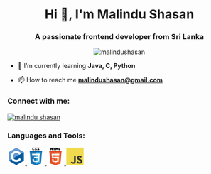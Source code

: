 <h1 align="center">Hi 👋, I'm Malindu Shasan</h1>
<h3 align="center">A passionate frontend developer from Sri Lanka</h3>

<p align="center"> <img src="https://komarev.com/ghpvc/?username=malindushasan&label=Profile%20views&color=0e75b6&style=flat" alt="malindushasan" /> </p>

- 🌱 I’m currently learning **Java, C, Python**

- 📫 How to reach me **malindushasan@gmail.com**

<h3 align="left">Connect with me:</h3>
<p align="left">
<a href="https://linkedin.com/in/malindu-shasan" target="blank"><img align="center" src="https://raw.githubusercontent.com/rahuldkjain/github-profile-readme-generator/master/src/images/icons/Social/linked-in-alt.svg" alt="malindu shasan" height="30" width="40" /></a>
</p>

<h3 align="left">Languages and Tools:</h3>
<p align="left"> <a href="https://www.cprogramming.com/" target="_blank" rel="noreferrer"> <img src="https://raw.githubusercontent.com/devicons/devicon/master/icons/c/c-original.svg" alt="c" width="40" height="40"/> </a> <a href="https://www.w3schools.com/css/" target="_blank" rel="noreferrer"> <img src="https://raw.githubusercontent.com/devicons/devicon/master/icons/css3/css3-original-wordmark.svg" alt="css3" width="40" height="40"/> </a> <a href="https://www.w3.org/html/" target="_blank" rel="noreferrer"> <img src="https://raw.githubusercontent.com/devicons/devicon/master/icons/html5/html5-original-wordmark.svg" alt="html5" width="40" height="40"/> </a> <a href="https://developer.mozilla.org/en-US/docs/Web/JavaScript" target="_blank" rel="noreferrer"> <img src="https://raw.githubusercontent.com/devicons/devicon/master/icons/javascript/javascript-original.svg" alt="javascript" width="40" height="40"/> </a> </p>
